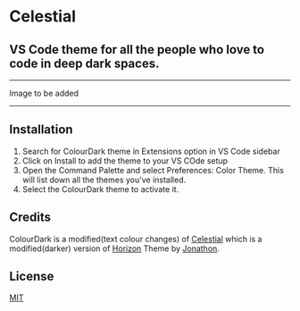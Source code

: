 # Celestial
## VS Code theme for all the people who love to code in deep dark spaces.

----------

Image to be added

----------

## Installation

1. Search for ColourDark theme in Extensions option in VS Code sidebar
2. Click on Install to add the theme to your VS COde setup
3. Open the Command Palette and select Preferences: Color Theme. This will list down all the themes you've installed.
4. Select the ColourDark theme to activate it.

## Credits

ColourDark is a modified(text colour changes) of [Celestial](https://marketplace.visualstudio.com/items?itemName=apvarun.celestial) which is a modified(darker) version of [Horizon](https://marketplace.visualstudio.com/items?itemName=jolaleye.horizon-theme-vscode) Theme by [Jonathon](https://marketplace.visualstudio.com/publishers/jolaleye).

## License

[MIT](LICENSE)
